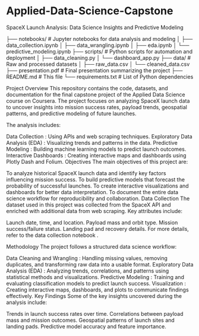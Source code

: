 # Applied-Data-Science-Capstone

SpaceX Launch Analysis: Data Science Insights and Predictive Modeling


├── notebooks/               # Jupyter notebooks for data analysis and modeling
│   ├── data_collection.ipynb
│   ├── data_wrangling.ipynb
│   ├── eda.ipynb
│   └── predictive_modeling.ipynb
├── scripts/                 # Python scripts for automation and deployment
│   ├── data_cleaning.py
│   └── dashboard_app.py
├── data/                    # Raw and processed datasets
│   ├── raw_data.csv
│   └── cleaned_data.csv
├── presentation.pdf          # Final presentation summarizing the project
├── README.md                 # This file
└── requirements.txt          # List of Python dependencies

Project Overview
This repository contains the code, datasets, and documentation for the final capstone project of the Applied Data Science course on Coursera. The project focuses on analyzing SpaceX launch data to uncover insights into mission success rates, payload trends, geospatial patterns, and predictive modeling of future launches.

The analysis includes:

Data Collection : Using APIs and web scraping techniques.
Exploratory Data Analysis (EDA) : Visualizing trends and patterns in the data.
Predictive Modeling : Building machine learning models to predict launch outcomes.
Interactive Dashboards : Creating interactive maps and dashboards using Plotly Dash and Folium.
Objectives
The main objectives of this project are:

To analyze historical SpaceX launch data and identify key factors influencing mission success.
To build predictive models that forecast the probability of successful launches.
To create interactive visualizations and dashboards for better data interpretation.
To document the entire data science workflow for reproducibility and collaboration.
Data Collection
The dataset used in this project was collected from the SpaceX API and enriched with additional data from web scraping. Key attributes include:

Launch date, time, and location.
Payload mass and orbit type.
Mission success/failure status.
Landing pad and recovery details.
For more details, refer to the data collection notebook .

Methodology
The project follows a structured data science workflow:

Data Cleaning and Wrangling : Handling missing values, removing duplicates, and transforming raw data into a usable format.
Exploratory Data Analysis (EDA) : Analyzing trends, correlations, and patterns using statistical methods and visualizations.
Predictive Modeling : Training and evaluating classification models to predict launch success.
Visualization : Creating interactive maps, dashboards, and plots to communicate findings effectively.
Key Findings
Some of the key insights uncovered during the analysis include:

Trends in launch success rates over time.
Correlations between payload mass and mission outcomes.
Geospatial patterns of launch sites and landing pads.
Predictive model accuracy and feature importance.
